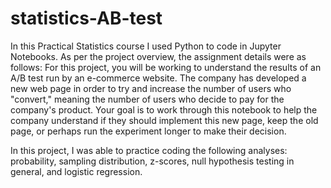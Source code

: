 # statistics-AB-test

In this Practical Statistics course I used Python to code in Jupyter Notebooks. As per the project overview, the assignment details were as follows:
For this project, you will be working to understand the results of an A/B test run by an e-commerce website. The company has developed a new web page in order to try and increase the number of users who "convert," meaning the number of users who decide to pay for the company's product. Your goal is to work through this notebook to help the company understand if they should implement this new page, keep the old page, or perhaps run the experiment longer to make their decision.


In this project, I was able to practice coding the following analyses: probability, sampling distribution, z-scores, null hypothesis testing in general, and logistic regression.
